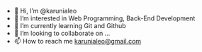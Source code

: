 - 👋 Hi, I’m @karunialeo
- 👀 I’m interested in Web Programming, Back-End Development
- 🌱 I’m currently learning Git and Github
- 💞️ I’m looking to collaborate on ...
- 📫 How to reach me karunialeo@gmail.com

<!---
karunialeo/karunialeo is a ✨ special ✨ repository because its `README.md` (this file) appears on your GitHub profile.
You can click the Preview link to take a look at your changes.
--->
